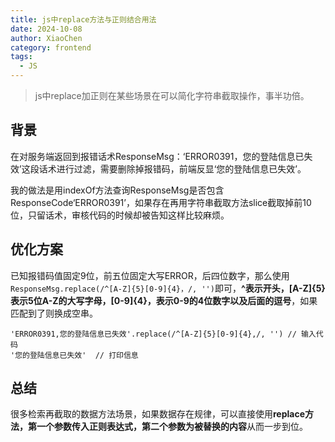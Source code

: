 ```yaml
---
title: js中replace方法与正则结合用法
date: 2024-10-08
author: XiaoChen
category: frontend
tags:
  - JS
---
```


> js中replace加正则在某些场景在可以简化字符串截取操作，事半功倍。

## 背景

在对服务端返回到报错话术ResponseMsg：‘ERROR0391，您的登陆信息已失效’这段话术进行过滤，需要删除掉报错码，前端反显‘您的登陆信息已失效’。

我的做法是用indexOf方法查询ResponseMsg是否包含ResponseCode‘ERROR0391’，如果存在再用字符串截取方法slice截取掉前10位，只留话术，审核代码的时候却被告知这样比较麻烦。

## 优化方案

已知报错码值固定9位，前五位固定大写ERROR，后四位数字，那么使用`ResponseMsg.replace(/^[A-Z]{5}[0-9]{4}，/, '')`即可，**^表示开头，[A-Z]{5}表示5位A-Z的大写字母，[0-9]{4}，表示0-9的4位数字以及后面的逗号**，如果匹配到了则换成空串。

```console
'ERROR0391,您的登陆信息已失效'.replace(/^[A-Z]{5}[0-9]{4},/, '') // 输入代码
'您的登陆信息已失效'  // 打印信息
```

## 总结

很多检索再截取的数据方法场景，如果数据存在规律，可以直接使用**replace方法，第一个参数传入正则表达式，第二个参数为被替换的内容**从而一步到位。
